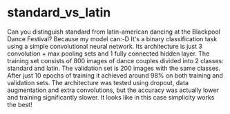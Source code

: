 # standard_vs_latin
Can you distinguish standard from latin-american dancing at the Blackpool Dance Festival? Because my model can:-D
It's a binary classification task using a simple convolutional neural network. Its architecture is just 3 convolution + max pooling sets and 1 fully connected hidden layer. The training set consists of 800 images of dance couples divided into 2 classes: standard and latin. The validation set is 200 images with the same classes. 
After just 10 epochs of training it achieved around 98% on both training and validation sets. The architecture was tested using dropout, data augmentation and extra convolutions, but the accuracy was actually lower and training significantly slower. It looks like in this case simplicity works the best!
